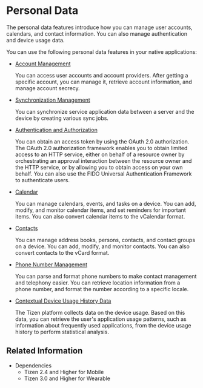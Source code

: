 # Personal Data


The personal data features introduce how you can manage user accounts, calendars, and contact information. You can also manage authentication and device usage data.

You can use the following personal data features in your native applications:

- [Account Management](account.md)

  You can access user accounts and account providers. After getting a specific account, you can manage it, retrieve account information, and manage account secrecy.

- [Synchronization Management](data-sync.md)

  You can synchronize service application data between a server and the device by creating various sync jobs.

- [Authentication and Authorization](authentication.md)

  You can obtain an access token by using the OAuth 2.0 authorization. The OAuth 2.0 authorization framework enables you to obtain limited access to an HTTP service, either on behalf of a resource owner by orchestrating an approval interaction between the resource owner and the HTTP service, or by allowing you to obtain access on your own behalf. You can also use the FIDO Universal Authentication Framework to authenticate users.

- [Calendar](calendar.md)

  You can manage calendars, events, and tasks on a device. You can add, modify, and monitor calendar items, and set reminders for important items. You can also convert calendar items to the vCalendar format.

- [Contacts](contacts.md)

  You can manage address books, persons, contacts, and contact groups on a device. You can add, modify, and monitor contacts. You can also convert contacts to the vCard format.
- [Phone Number Management](phonenumber.md)

  You can parse and format phone numbers to make contact management and telephony easier. You can retrieve location information from a phone number, and format the number according to a specific locale.

- [Contextual Device Usage History Data](context.md)

  The Tizen platform collects data on the device usage. Based on this data, you can retrieve the user's application usage patterns, such as information about frequently used applications, from the device usage history to perform statistical analysis.

## Related Information
- Dependencies
  - Tizen 2.4 and Higher for Mobile
  - Tizen 3.0 and Higher for Wearable
